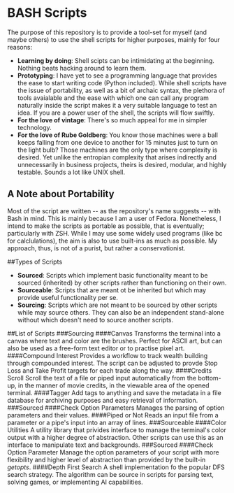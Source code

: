 # BASH Scripts
The purpose of this repository is to provide a tool-set for myself (and maybe others) to use the shell scripts for higher purposes, mainly for four reasons:
* **Learning by doing**: Shell scipts can be intimidating at the beginning. Nothing beats hacking around to learn them.
* **Prototyping**: I have yet to see a programming language that provides the ease to start writing code (Python included). While shell scripts have the issue of portability, as well as a bit of archaic syntax, the plethora of tools avaialable and the ease with which one can call any program naturally inside the script makes it a very suitable language to test an idea. If you are a power user of the shell, the scripts will flow swiftly.
* **For the love of vintage**: There's so much appeal for me in simpler technology.
* **For the love of Rube Goldberg**: You know those machines were a ball keeps falling from one device to another for 15 minutes just to turn on the light bulb? Those machines are the only type where complexity is desired. Yet unlike the entropian complexity that arises indirectly and unnecessarily in business projects, theirs is desired, modular, and highly testable. Sounds a lot like UNIX shell.

## A Note about Portability
Most of the script are written -- as the repository's name suggests -- with Bash in mind. This is mainly because I am a user of Fedora. Nonetheless, I intend to make the scripts as portable as possible, that is eventually; particularly with ZSH. While I may use some widely used programs (like bc for calclulations), the aim is also to use built-ins as much as possible. My approach, thus, is not of a purist, but rather a conservationist.

##Types of Scripts
* **Sourced**: Scripts which implement basic functionality meant to be sourced (inherited) by other scripts rather than functioning on their own.
* **Sourceable**: Scripts that are meant ot be inherited but which may provide useful functionality per se.
* **Sourcing**: Scripts which are not meant to be sourced by other scripts while may source others. They can also be an independent stand-alone without which doesn't need to source another scripts.

##List of Scripts
###Sourcing
####Canvas
Transforms the terminal into a canvas where text and color are the brushes. Perfect for ASCII art, but can also be used as a free-form text editor or to practise pixel art.
####Compound Interest
Provides a workflow to track wealth building through compounded interest. The script can be adjusted to provde Stop Loss and Take Profit targets for each trade along the way.
####Credits Scroll
Scroll the text of a file or piped input automatically from the bottom-up, in the manner of movie credits, in the viewable area of the opened terminal.
####Tagger
Add tags to anything and save the metadata in a file database for archiving purposes and easy retrieval of information.
###Sourced
####Check Option Parameters
Manages the parsing of option parameters and their values.
####Piped or Not
Reads an input file from a parameter or a pipe's input into an array of lines.
###Sourceable
####Color Utilities
A utility library that privides interface to manage the terminal's color output with a higher degree of abstraction. Other scripts can use this as an interface to manipulate text and backgrounds.
###Sourced
####Check Option Parameter
Manage the option parameters of your script with more flexibility and higher level of abstraction than provided by the built-in _getopts_.
####Depth First Search
A shell implementation fo the popular DFS search strategy. The algorithm can be source in scripts for parsing text, solving games, or implementing AI capabilities.


